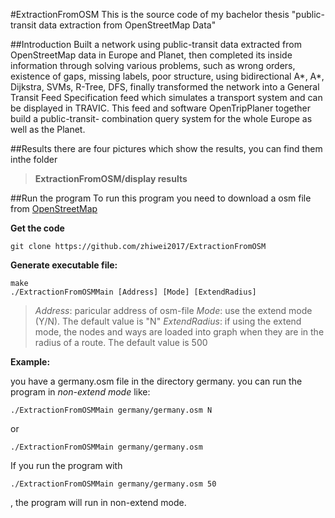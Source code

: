#ExtractionFromOSM
This is the source code of my bachelor thesis "public-transit data extraction from OpenStreetMap Data"

##Introduction
Built a network using public-transit data extracted from OpenStreetMap data in Europe and Planet, then completed its inside information through solving various problems, such as wrong orders, existence of gaps, missing labels, poor structure, using bidirectional A*, A*, Dijkstra, SVMs, R-Tree, DFS, finally transformed the network into a General Transit Feed Specification feed which simulates a transport system and can be displayed in TRAVIC. This feed and software OpenTripPlaner together build a public-transit- combination query system for the whole Europe as well as the Planet.

##Results
there are four pictures which show the results, you can find them inthe folder
>**ExtractionFromOSM/display results**

##Run the program
To run this program you need to download a osm file from [OpenStreetMap](http://download.geofabrik.de)

**Get the code**
```
git clone https://github.com/zhiwei2017/ExtractionFromOSM
```
**Generate executable file:**
```
make
./ExtractionFromOSMMain [Address] [Mode] [ExtendRadius]
```
>*Address*: paricular address of osm-file
>*Mode*: use the extend mode (Y/N). The default value is "N"
>*ExtendRadius*: if using the extend mode, the nodes and ways are loaded into graph when 
              they are in the radius of a route. The default value is 500



**Example:**


you have a germany.osm file in the directory germany.
you can run the program in *non-extend mode* like:
```
./ExtractionFromOSMMain germany/germany.osm N
```
or
```
./ExtractionFromOSMMain germany/germany.osm
```
If you run the program with 
```
./ExtractionFromOSMMain germany/germany.osm 50
```
, the program will run in non-extend mode.
